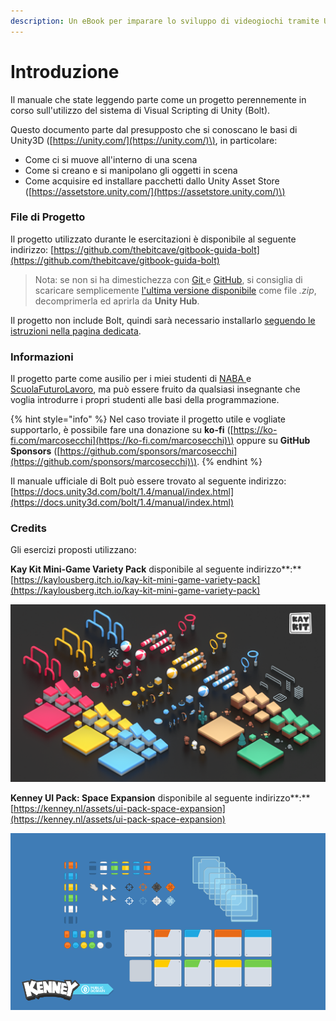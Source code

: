 ```yaml
---
description: Un eBook per imparare lo sviluppo di videogiochi tramite Unity e Bolt.
---
```


# Introduzione

Il manuale che state leggendo parte come un progetto perennemente in corso sull'utilizzo del sistema di Visual Scripting di Unity \(Bolt\).

Questo documento parte dal presupposto che si conoscano le basi di Unity3D \([https://unity.com/](https://unity.com/)\), in particolare:

* Come ci si muove all'interno di una scena
* Come si creano e si manipolano gli oggetti in scena
* Come acquisire ed installare pacchetti dallo Unity Asset Store \([https://assetstore.unity.com/](https://assetstore.unity.com/)\)

### File di Progetto

Il progetto utilizzato durante le esercitazioni è disponibile al seguente indirizzo: [https://github.com/thebitcave/gitbook-guida-bolt](https://github.com/thebitcave/gitbook-guida-bolt)

> Nota: se non si ha dimestichezza con [Git ](https://git-scm.com/)e [GitHub](https://github.com/), si consiglia di scaricare semplicemente [l'ultima versione disponibile](https://github.com/thebitcave/gitbook-guida-bolt/releases) come file _.zip_, decomprimerla ed aprirla da **Unity Hub**.

Il progetto non include Bolt, quindi sarà necessario installarlo [seguendo le istruzioni nella pagina dedicata](primi-passi-1/installare-bolt.md).

### Informazioni

Il progetto parte come ausilio per i miei studenti di [NABA ](https://www.naba.it/it)e [ScuolaFuturoLavoro](https://scuolafuturolavoro.it/), ma può essere fruito da qualsiasi insegnante che voglia introdurre i propri studenti alle basi della programmazione.

{% hint style="info" %}
Nel caso troviate il progetto utile e vogliate supportarlo, è possibile fare una donazione su **ko-fi** \([https://ko-fi.com/marcosecchi](https://ko-fi.com/marcosecchi)\) oppure su **GitHub Sponsors** \([https://github.com/sponsors/marcosecchi](https://github.com/sponsors/marcosecchi)\).
{% endhint %}

Il manuale ufficiale di Bolt può essere trovato al seguente indirizzo: [https://docs.unity3d.com/bolt/1.4/manual/index.html](https://docs.unity3d.com/bolt/1.4/manual/index.html)

### Credits

Gli esercizi proposti utilizzano:

**Kay Kit  Mini-Game Variety Pack** disponibile al seguente indirizzo**:** [https://kaylousberg.itch.io/kay-kit-mini-game-variety-pack](https://kaylousberg.itch.io/kay-kit-mini-game-variety-pack)

![](.gitbook/assets/overview.png)

**Kenney UI Pack: Space Expansion** disponibile al seguente indirizzo**:** [https://kenney.nl/assets/ui-pack-space-expansion](https://kenney.nl/assets/ui-pack-space-expansion)

![](.gitbook/assets/preview.png)

